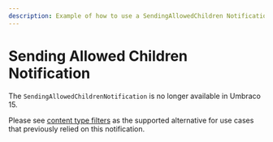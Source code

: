 ```yaml
---
description: Example of how to use a SendingAllowedChildren Notification
---
```


# Sending Allowed Children Notification

The `SendingAllowedChildrenNotification` is no longer available in Umbraco 15.

Please see [content type filters](../content-type-filters.md) as the supported alternative for use cases that previously relied on this notification.